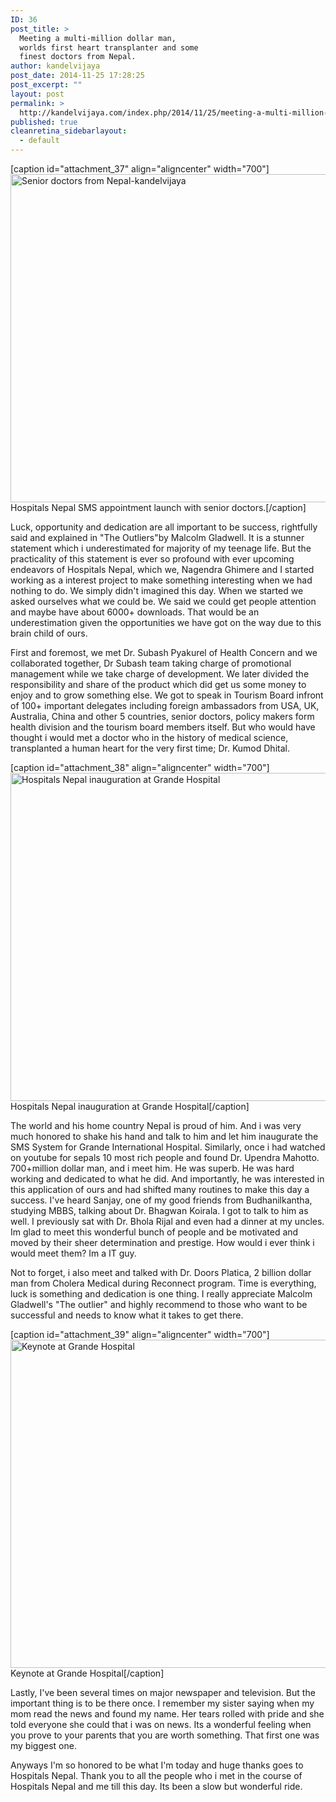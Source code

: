 ```yaml
---
ID: 36
post_title: >
  Meeting a multi-million dollar man,
  worlds first heart transplanter and some
  finest doctors from Nepal.
author: kandelvijaya
post_date: 2014-11-25 17:28:25
post_excerpt: ""
layout: post
permalink: >
  http://kandelvijaya.com/index.php/2014/11/25/meeting-a-multi-million-dollar-man-worlds-first-heart-transplanter-and-some-finest-doctors-from-nepal/
published: true
cleanretina_sidebarlayout:
  - default
---
```

[caption id="attachment_37" align="aligncenter" width="700"]<a href="http://www.kandelvijaya.com/wp-content/uploads/2014/11/IMG_0892.jpg"><img class="size-large wp-image-37" src="http://www.kandelvijaya.com/wp-content/uploads/2014/11/IMG_0892-1024x768.jpg" alt="Senior doctors from Nepal-kandelvijaya" width="700" height="525" /></a> Hospitals Nepal SMS appointment launch with senior doctors.[/caption]

Luck, opportunity and dedication are all important to be success, rightfully said and explained in "The Outliers"by Malcolm Gladwell. It is a stunner statement which i underestimated for majority of my teenage life. But the practicality of this statement is ever so profound with ever upcoming endeavors of Hospitals Nepal, which we, Nagendra Ghimere and I started working as a interest project to make something interesting when we had nothing to do. We simply didn't imagined this day. When we started we asked ourselves what we could be. We said we could get people attention and maybe have about 6000+ downloads. That would be an underestimation given the opportunities we have got on the way due to this brain child of ours.

First and foremost, we met Dr. Subash Pyakurel of Health Concern and we collaborated together, Dr Subash team taking charge of promotional management while we take charge of development. We later divided the responsibility and share of the product which did get us some money to enjoy and to grow something else. We got to speak in Tourism Board infront of 100+ important delegates including foreign ambassadors from USA, UK, Australia, China and other 5 countries, senior doctors, policy makers form health division and the tourism board members itself. But who would have thought i would met a doctor who in the history of medical science, transplanted a human heart for the very first time; Dr. Kumod Dhital.

[caption id="attachment_38" align="aligncenter" width="700"]<a href="http://www.kandelvijaya.com/wp-content/uploads/2014/11/IMG_0877.jpg"><img class="size-large wp-image-38" src="http://www.kandelvijaya.com/wp-content/uploads/2014/11/IMG_0877-1024x768.jpg" alt="Hospitals Nepal inauguration  at Grande Hospital" width="700" height="525" /></a> Hospitals Nepal inauguration at Grande Hospital[/caption]

The world and his home country Nepal is proud of him. And i was very much honored to shake his hand and talk to him and let him inaugurate the SMS System for Grande International Hospital. Similarly, once i had watched on youtube for sepals 10 most rich people and found Dr. Upendra Mahotto. 700+million dollar man, and i meet him. He was superb. He was hard working and dedicated to what he did. And importantly, he was interested in this application of ours and had shifted many routines to make this day a success. I've heard Sanjay, one of my good friends from Budhanilkantha, studying MBBS, talking about Dr. Bhagwan Koirala. I got to talk to him as well. I previously sat with Dr. Bhola Rijal and even had a dinner at my uncles. Im glad to meet this wonderful bunch of people and be motivated and moved by their sheer determination and prestige. How would i ever think i would meet them? Im a IT guy.

Not to forget, i also meet and talked with Dr. Doors Platica, 2 billion dollar man from Cholera Medical during Reconnect program. Time is everything, luck is something and dedication is one thing. I really appreciate Malcolm Gladwell's "The outlier" and highly recommend to those who want to be successful and needs to know what it takes to get there.

[caption id="attachment_39" align="aligncenter" width="700"]<a href="http://www.kandelvijaya.com/wp-content/uploads/2014/11/IMG_0883.jpg"><img class="size-large wp-image-39" src="http://www.kandelvijaya.com/wp-content/uploads/2014/11/IMG_0883-1024x768.jpg" alt="Keynote at Grande Hospital" width="700" height="525" /></a> Keynote at Grande Hospital[/caption]

Lastly, I've been several times on major newspaper and television. But the important thing is to be there once. I remember my sister saying when my mom read the news and found my name. Her tears rolled with pride and she told everyone she could that i was on news. Its a wonderful feeling when you prove to your parents that you are worth something. That first one was my biggest one.

Anyways I'm so honored to be what I'm today and huge thanks goes to Hospitals Nepal. Thank you to all the people who i met in the course of Hospitals Nepal and me till this day. Its been a slow but wonderful ride.